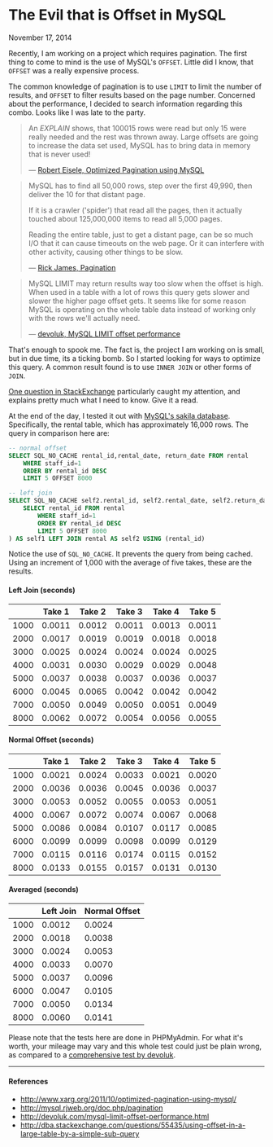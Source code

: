 The Evil that is Offset in MySQL
===

November 17, 2014

Recently, I am working on a project which requires pagination. The first thing to come to mind is the use of MySQL's `OFFSET`. Little did I know, that `OFFSET` was a really expensive process.

The common knowledge of pagination is to use `LIMIT` to limit the number of results, and `OFFSET` to filter results based on the page number. Concerned about the performance, I decided to search information regarding this combo. Looks like I was late to the party.

> An *EXPLAIN* shows, that 100015 rows were read but only 15 were really needed and the rest was thrown away. Large offsets are going to increase the data set used, MySQL has to bring data in memory that is never used!
> 
> &mdash; [Robert Eisele, Optimized Pagination using MySQL](http://www.xarg.org/2011/10/optimized-pagination-using-mysql/)

<!-- -->
> MySQL has to find all 50,000 rows, step over the first 49,990, then deliver the 10 for that distant page.
> 
> If it is a crawler ('spider') that read all the pages, then it actually touched about 125,000,000 items to read all 5,000 pages. 
> 
> Reading the entire table, just to get a distant page, can be so much I/O that it can cause timeouts on the web page. Or it can interfere with other activity, causing other things to be slow. 
> 
> &mdash; [Rick James, Pagination](http://mysql.rjweb.org/doc.php/pagination)

<!-- -->
> MySQL LIMIT may return results way too slow when the offset is high. When used in a table with a lot of rows this query gets slower and slower the higher page offset gets. It seems like for some reason MySQL is operating on the whole table data instead of working only with the rows we'll actually need.
> 
> &mdash; [devoluk, MySQL LIMIT offset performance](http://devoluk.com/mysql-limit-offset-performance.html)

That's enough to spook me. The fact is, the project I am working on is small, but in due time, its a ticking bomb. So I started looking for ways to optimize this query. A common result found is to use `INNER JOIN` or other forms of `JOIN`.

[One question in StackExchange](http://dba.stackexchange.com/questions/55435/using-offset-in-a-large-table-by-a-simple-sub-query) particularly caught my attention, and explains pretty much what I need to know. Give it a read.

At the end of the day, I tested it out with [MySQL's sakila database](http://dev.mysql.com/doc/index-other.html). Specifically, the rental table, which has approximately 16,000 rows. The query in comparison here are:

```sql
-- normal offset
SELECT SQL_NO_CACHE rental_id,rental_date, return_date FROM rental
	WHERE staff_id=1
	ORDER BY rental_id DESC
	LIMIT 5 OFFSET 8000

-- left join
SELECT SQL_NO_CACHE self2.rental_id, self2.rental_date, self2.return_date FROM (
	SELECT rental_id FROM rental
		WHERE staff_id=1
		ORDER BY rental_id DESC
		LIMIT 5 OFFSET 8000
) AS self1 LEFT JOIN rental AS self2 USING (rental_id)
```

Notice the use of `SQL_NO_CACHE`. It prevents the query from being cached. Using an increment of 1,000 with the average of five takes, these are the results.

#### Left Join (seconds)

| | Take 1 | Take 2 | Take 3 | Take 4 | Take 5 |
| --- | --- | --- | --- | --- | --- |
| 1000 | 0.0011 | 0.0012 | 0.0011 | 0.0013 | 0.0011 |
| 2000 | 0.0017 | 0.0019 | 0.0019 | 0.0018 | 0.0018 |
| 3000 | 0.0025 | 0.0024 | 0.0024 | 0.0024 | 0.0025 |
| 4000 | 0.0031 | 0.0030 | 0.0029 | 0.0029 | 0.0048 |
| 5000 | 0.0037 | 0.0038 | 0.0037 | 0.0036 | 0.0037 |
| 6000 | 0.0045 | 0.0065 | 0.0042 | 0.0042 | 0.0042 |
| 7000 | 0.0050 | 0.0049 | 0.0050 | 0.0051 | 0.0049 |
| 8000 | 0.0062 | 0.0072 | 0.0054 | 0.0056 | 0.0055 |

#### Normal Offset (seconds)

| | Take 1 | Take 2 | Take 3 | Take 4 | Take 5 |
| --- | --- | --- | --- | --- | --- |
| 1000 | 0.0021 | 0.0024 | 0.0033 | 0.0021 | 0.0020 |
| 2000 | 0.0036 | 0.0036 | 0.0045 | 0.0036 | 0.0037 |
| 3000 | 0.0053 | 0.0052 | 0.0055 | 0.0053 | 0.0051 |
| 4000 | 0.0067 | 0.0072 | 0.0074 | 0.0067 | 0.0068 |
| 5000 | 0.0086 | 0.0084 | 0.0107 | 0.0117 | 0.0085 |
| 6000 | 0.0099 | 0.0099 | 0.0098 | 0.0099 | 0.0129 |
| 7000 | 0.0115 | 0.0116 | 0.0174 | 0.0115 | 0.0152 |
| 8000 | 0.0133 | 0.0155 | 0.0157 | 0.0131 | 0.0130 |

#### Averaged (seconds)
| | Left Join | Normal Offset |
| --- | --- | --- |
| 1000 | 0.0012 | 0.0024 |
| 2000 | 0.0018 | 0.0038 |
| 3000 | 0.0024 | 0.0053 |
| 4000 | 0.0033 | 0.0070 |
| 5000 | 0.0037 | 0.0096 |
| 6000 | 0.0047 | 0.0105 |
| 7000 | 0.0050 | 0.0134 |
| 8000 | 0.0060 | 0.0141 |

Please note that the tests here are done in PHPMyAdmin. For what it's worth, your mileage may vary and this whole test could just be plain wrong, as compared to a [comprehensive test by devoluk](http://devoluk.com/mysql-limit-offset-performance.html).

---

#### References
- http://www.xarg.org/2011/10/optimized-pagination-using-mysql/
- http://mysql.rjweb.org/doc.php/pagination
- http://devoluk.com/mysql-limit-offset-performance.html
- http://dba.stackexchange.com/questions/55435/using-offset-in-a-large-table-by-a-simple-sub-query
